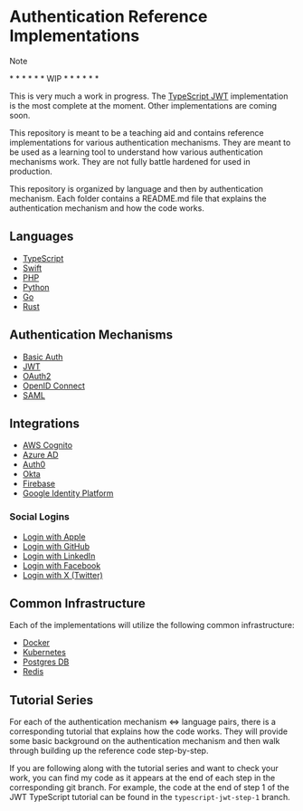 # Authentication Reference Implementations

> [!NOTE]
>
> \* \* \* \* \* \* WIP \* \* \* \* \* \*
>
> This is very much a work in progress. The [TypeScript JWT](./typescript/jwt/README.md) implementation is the most complete at the moment. Other implementations are coming soon.

This repository is meant to be a teaching aid and contains reference implementations for various authentication mechanisms. They are meant to be used as a learning tool to understand how various authentication mechanisms work. They are not fully battle hardened for used in production.

This repository is organized by language and then by authentication mechanism. Each folder contains a README.md file that explains the authentication mechanism and how the code works.

## Languages

- [TypeScript](./typescript/README.md)
- [Swift](swift/README.md)
- [PHP](php/README.md)
- [Python](python/README.md)
- [Go](go/README.md)
- [Rust](rust/README.md)

## Authentication Mechanisms

- [Basic Auth](basic-auth/README.md)
- [JWT](./jwt/README.md)
- [OAuth2](oauth2/README.md)
- [OpenID Connect](openid-connect/README.md)
- [SAML](saml/README.md)

## Integrations

- [AWS Cognito](aws-cognito/README.md)
- [Azure AD](azure-ad/README.md)
- [Auth0](auth0/README.md)
- [Okta](okta/README.md)
- [Firebase](firebase/README.md)
- [Google Identity Platform](google-identity-platform/README.md)

### Social Logins

- [Login with Apple](apple-login/README.md)
- [Login with GitHub](github-login/README.md)
- [Login with LinkedIn](linkedin-login/README.md)
- [Login with Facebook](facebook-login/README.md)
- [Login with X (Twitter)](twitter-login/README.md)

## Common Infrastructure

Each of the implementations will utilize the following common infrastructure:

- [Docker](docker/README.md)
- [Kubernetes](kubernetes/README.md)
- [Postgres DB](postgres/README.md)
- [Redis](redis/README.md)

## Tutorial Series

For each of the authentication mechanism <=> language pairs, there is a corresponding tutorial that explains how the code works. They will provide some basic background on the authentication mechanism and then walk through building up the reference code step-by-step.

If you are following along with the tutorial series and want to check your work, you can find my code as it appears at the end of each step in the corresponding git branch. For example, the code at the end of step 1 of the JWT TypeScript tutorial can be found in the `typescript-jwt-step-1` branch.

